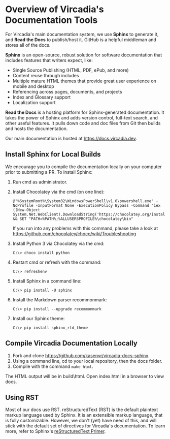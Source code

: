 # Overview of Vircadia's Documentation Tools

For Vircadia's main documentation system, we use **Sphinx** to generate it, and **Read the Docs** to publish/host it. GitHub is a helpful middleman and stores all of the docs.

**Sphinx** is an open-source, robust solution for software documentation that includes features that writers expect, like:

* Single Source Publishing (HTML, PDF, ePub, and more)
* Content reuse through includes
* Multiple mature HTML themes that provide great user experience on mobile and desktop
* Referencing across pages, documents, and projects
* Index and Glossary support
* Localization support

**Read the Docs** is a hosting platform for Sphinx-generated documentation. It takes the power of Sphinx and adds version control, full-text search, and other useful features. It pulls down code and doc files from Git then builds and hosts the documentation. 

Our main documentation is hosted at https://docs.vircadia.dev.

## Install Sphinx for Local Builds

We encourage you to compile the documentation locally on your computer prior to submitting a PR. To install Sphinx: 

1. Run cmd as administrator.
2. Install Chocolatey via the cmd (on one line):

    ```
    @"%SystemRoot%\System32\WindowsPowerShell\v1.0\powershell.exe" -NoProfile -InputFormat None -ExecutionPolicy Bypass -Command "iex ((New-Object System.Net.WebClient).DownloadString('https://chocolatey.org/install.ps1'))" && SET "PATH=%PATH%;%ALLUSERSPROFILE%\chocolatey\bin"
    ```
    If you run into any problems with this command, please take a look at https://github.com/chocolatey/choco/wiki/Troubleshooting

3. Install Python 3 via Chocolatey via the cmd:

    ```
    C:\> choco install python
    ```

4. Restart cmd or refresh with the command:

    ```
    C:\> refreshenv
    ```

5. Install Sphinx in a command line:

    ```
    C:\> pip install -U sphinx
    ```

6. Install the Markdown parser recommonmark:

    ```
    C:\> pip install --upgrade recommonmark
    ```

7. Install our Sphinx theme:

    ```
    C:\> pip install sphinx_rtd_theme
    ```
               
## Compile Vircadia Documentation Locally

1. Fork and clone https://github.com/kasenvr/vircadia-docs-sphinx.
2. Using a command line, cd to your local repository, then the docs folder.
3. Compile with the command `make html`.

The HTML output will be in build\html. Open index.html in a browser to view docs.


## Using RST 

Most of our docs use RST. reStructuredText (RST) is the default plaintext markup language used by Sphinx. It is an extensible markup language, that is fully customizable. However, we don't (yet) have need of this, and will stick with the default set of directives for Vircadia's documentation. To learn more, refer to Sphinx's [reStructuredText Primer](https://www.sphinx-doc.org/en/2.0/usage/restructuredtext/basics.html).
